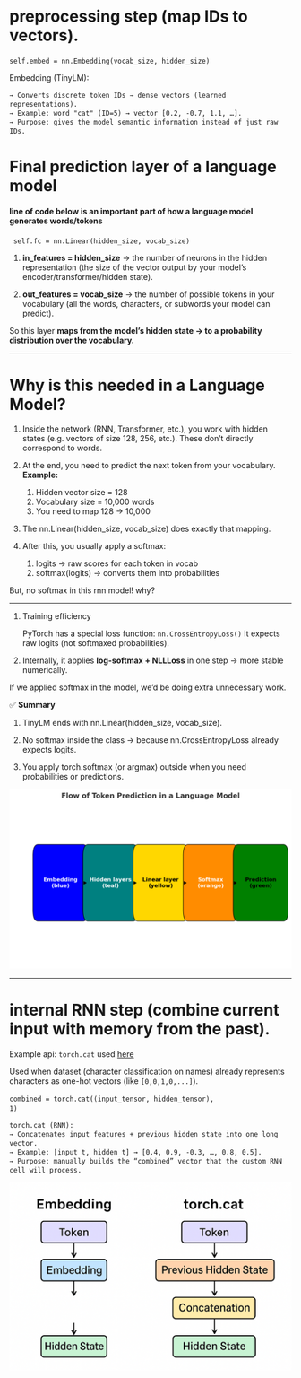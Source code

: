 preprocessing step (map IDs to vectors).
===

<code>self.embed = nn.Embedding(vocab_size, hidden_size)</code>

Embedding (TinyLM):

    → Converts discrete token IDs → dense vectors (learned representations).
    → Example: word "cat" (ID=5) → vector [0.2, -0.7, 1.1, …].
    → Purpose: gives the model semantic information instead of just raw IDs.

Final prediction layer of a language model
===
<h4>line of code below is an important part of how a language model generates words/tokens</h4>
<code> self.fc = nn.Linear(hidden_size, vocab_size)</code>

1. <b>in_features = hidden_size</b>
→ the number of neurons in the hidden representation (the size of the vector output by your model’s encoder/transformer/hidden state).

2. <b>out_features = vocab_size</b>
→ the number of possible tokens in your vocabulary (all the words, characters, or subwords your model can predict).

<p>So this layer <b>maps from the model’s hidden state → to a probability distribution over the vocabulary.</b></p>

--------------------------

Why is this needed in a Language Model?
=====

1. Inside the network (RNN, Transformer, etc.), you work with hidden states (e.g. vectors of size 128, 256, etc.).
These don’t directly correspond to words.

2. At the end, you need to predict the next token from your vocabulary.<br><b>Example:</b>

    1. Hidden vector size = 128
    2. Vocabulary size = 10,000 words
    3. You need to map 128 → 10,000

3. The nn.Linear(hidden_size, vocab_size) does exactly that mapping.
4. After this, you usually apply a softmax:
    1. logits → raw scores for each token in vocab
    2. softmax(logits) → converts them into probabilities

But, no softmax in this rnn model! why?

----
1. Training efficiency

    PyTorch has a special loss function:
<code>nn.CrossEntropyLoss()</code>
It expects raw logits (not softmaxed probabilities).

2. Internally, it applies <b>log-softmax + NLLLoss</b> in one step → more stable numerically.

If we applied softmax in the model, we’d be doing extra unnecessary work.

✅ <b>Summary</b>

1. TinyLM ends with nn.Linear(hidden_size, vocab_size).

2. No softmax inside the class → because nn.CrossEntropyLoss already expects logits.

3. You apply torch.softmax (or argmax) outside when you need probabilities or predictions.

<img src="./image/flow_of_prediction.png" />

---
internal RNN step (combine current input with memory from the past).
====
Example api: `torch.cat` used <a href="https://github.com/patrickloeber/pytorch-examples/blob/master/rnn-name-classification/rnn.py#L20">here</a>

Used when dataset (character classification on names) already represents characters as one-hot vectors (like `[0,0,1,0,...]`).

<code>combined = torch.cat((input_tensor, hidden_tensor), 1)</code>

    torch.cat (RNN):
    → Concatenates input features + previous hidden state into one long vector.
    → Example: [input_t, hidden_t] → [0.4, 0.9, -0.3, …, 0.8, 0.5].
    → Purpose: manually builds the “combined” vector that the custom RNN cell will process.

<img src="./image/407735c8-8ae2-44e1-a940-e3af8058ee78.png" />